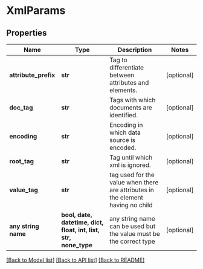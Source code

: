 # XmlParams


## Properties
Name | Type | Description | Notes
------------ | ------------- | ------------- | -------------
**attribute_prefix** | **str** | Tag to differentiate between attributes and elements. | [optional] 
**doc_tag** | **str** | Tags with which documents are identified. | [optional] 
**encoding** | **str** | Encoding in which data source is encoded. | [optional] 
**root_tag** | **str** | Tag until which xml is ignored. | [optional] 
**value_tag** | **str** | tag used for the value when there are attributes in the element having no child | [optional] 
**any string name** | **bool, date, datetime, dict, float, int, list, str, none_type** | any string name can be used but the value must be the correct type | [optional]

[[Back to Model list]](../README.md#documentation-for-models) [[Back to API list]](../README.md#documentation-for-api-endpoints) [[Back to README]](../README.md)


